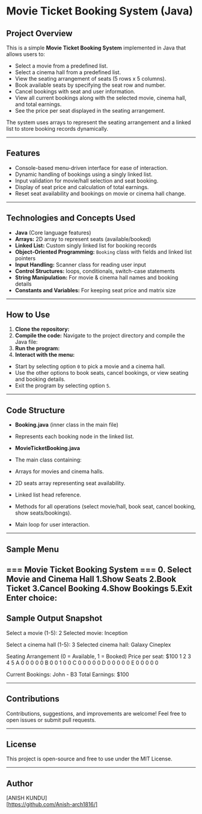 # Movie Ticket Booking System (Java)

## Project Overview

This is a simple **Movie Ticket Booking System** implemented in Java that allows users to:

- Select a movie from a predefined list.
- Select a cinema hall from a predefined list.
- View the seating arrangement of seats (5 rows x 5 columns).
- Book available seats by specifying the seat row and number.
- Cancel bookings with seat and user information.
- View all current bookings along with the selected movie, cinema hall, and total earnings.
- See the price per seat displayed in the seating arrangement.

The system uses arrays to represent the seating arrangement and a linked list to store booking records dynamically.

---

## Features

- Console-based menu-driven interface for ease of interaction.
- Dynamic handling of bookings using a singly linked list.
- Input validation for movie/hall selection and seat booking.
- Display of seat price and calculation of total earnings.
- Reset seat availability and bookings on movie or cinema hall change.

---

## Technologies and Concepts Used

- **Java** (Core language features)
- **Arrays:** 2D array to represent seats (available/booked)
- **Linked List:** Custom singly linked list for booking records
- **Object-Oriented Programming:** `Booking` class with fields and linked list pointers
- **Input Handling:** Scanner class for reading user input
- **Control Structures:** loops, conditionals, switch-case statements
- **String Manipulation:** For movie & cinema hall names and booking details
- **Constants and Variables:** For keeping seat price and matrix size

---

## How to Use

1. **Clone the repository:**
2. **Compile the code:**
Navigate to the project directory and compile the Java file:
3. **Run the program:**
4. **Interact with the menu:**

- Start by selecting option `0` to pick a movie and a cinema hall.
- Use the other options to book seats, cancel bookings, or view seating and booking details.
- Exit the program by selecting option `5`.

---

## Code Structure

- **Booking.java** (inner class in the main file)
- Represents each booking node in the linked list.

- **MovieTicketBooking.java**
- The main class containing:
 - Arrays for movies and cinema halls.
 - 2D seats array representing seat availability.
 - Linked list head reference.
 - Methods for all operations (select movie/hall, book seat, cancel booking, show seats/bookings).
 - Main loop for user interaction.

---

## Sample Menu
=== Movie Ticket Booking System ===
0. Select Movie and Cinema Hall
1.Show Seats
2.Book Ticket
3.Cancel Booking
4.Show Bookings
5.Exit
 Enter choice:
---

## Sample Output Snapshot
Select a movie (1-5): 2
Selected movie: Inception

Select a cinema hall (1-5): 3
Selected cinema hall: Galaxy Cineplex

Seating Arrangement (0 = Available, 1 = Booked)
Price per seat: $100
1 2 3 4 5
A 0 0 0 0 0
B 0 0 1 0 0
C 0 0 0 0 0
D 0 0 0 0 0
E 0 0 0 0 0

Current Bookings:
John - B3
Total Earnings: $100

---

## Contributions

Contributions, suggestions, and improvements are welcome! Feel free to open issues or submit pull requests.

---

## License

This project is open-source and free to use under the MIT License.

---

## Author

[ANISH KUNDU]  
[https://github.com/Anish-arch1816/]






